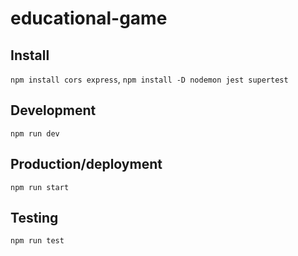 # educational-game

## Install
`npm install cors express`, `npm install -D nodemon jest supertest`

## Development
`npm run dev`

## Production/deployment
`npm run start`

## Testing
`npm run test`